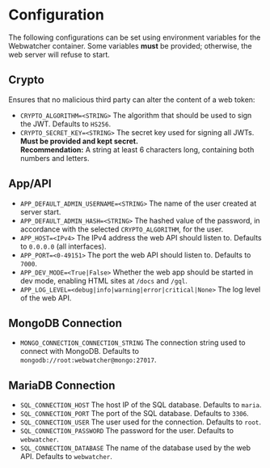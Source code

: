 # Configuration

The following configurations can be set using environment variables for the Webwatcher container. Some variables **must** be provided; otherwise, the web server will refuse to start.

## Crypto

Ensures that no malicious third party can alter the content of a web token:
- `CRYPTO_ALGORITHM=<STRING>` The algorithm that should be used to sign the JWT. Defaults to `HS256`.
- `CRYPTO_SECRET_KEY=<STRING>` The secret key used for signing all JWTs. **Must be provided and kept secret.**  
  **Recommendation:** A string at least 6 characters long, containing both numbers and letters.

## App/API

- `APP_DEFAULT_ADMIN_USERNAME=<STRING>` The name of the user created at server start.
- `APP_DEFAULT_ADMIN_HASH=<STRING>` The hashed value of the password, in accordance with the selected `CRYPTO_ALGORITHM`, for the user.
- `APP_HOST=<IPv4>` The IPv4 address the web API should listen to. Defaults to `0.0.0.0` (all interfaces).
- `APP_PORT=<0-49151>` The port the web API should listen to. Defaults to `7000`.
- `APP_DEV_MODE=<True|False>` Whether the web app should be started in dev mode, enabling HTML sites at `/docs` and `/gql`.
- `APP_LOG_LEVEL=<debug|info|warning|error|critical|None>` The log level of the web API.

## MongoDB Connection

- `MONGO_CONNECTION_CONNECTION_STRING` The connection string used to connect with MongoDB. Defaults to `mongodb://root:webwatcher@mongo:27017`.

## MariaDB Connection

- `SQL_CONNECTION_HOST` The host IP of the SQL database. Defaults to `maria`.
- `SQL_CONNECTION_PORT` The port of the SQL database. Defaults to `3306`.
- `SQL_CONNECTION_USER` The user used for the connection. Defaults to `root`.
- `SQL_CONNECTION_PASSWORD` The password for the user. Defaults to `webwatcher`.
- `SQL_CONNECTION_DATABASE` The name of the database used by the web API. Defaults to `webwatcher`.